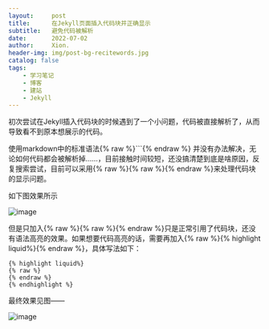 ```yaml
---
layout:     post
title:      在Jekyll页面插入代码块并正确显示
subtitle:   避免代码被解析
date:       2022-07-02
author:     Xion.
header-img: img/post-bg-recitewords.jpg
catalog: false
tags:
    - 学习笔记
    - 博客
    - 建站
    - Jekyll
---
```


初次尝试在Jekyll插入代码块的时候遇到了一个小问题，代码被直接解析了，从而导致看不到原本想展示的代码。

使用markdown中的标准语法{% raw %}```{% endraw %}
并没有办法解决，无论如何代码都会被解析掉……，目前接触时间较短，还没搞清楚到底是啥原因，反复搜索尝试，目前可以采用{% raw %}{% raw %}{% endraw %}来处理代码块的显示问题。

如下图效果所示

![image](https://user-images.githubusercontent.com/6897274/176993996-fcbab8f1-2cfe-4063-9d1b-8c2ef1e08e5a.png)

但是只加入{% raw %}{% raw %}{% endraw %}只是正常引用了代码块，还没有语法高亮的效果。如果想要代码高亮的话，需要再加入{% raw %}{% highlight liquid%}{% endraw %}，具体写法如下：

    {% highlight liquid%}
    {% raw %}
    {% endraw %}
    {% endhighlight %}

最终效果见图——

![image](https://user-images.githubusercontent.com/6897274/176994001-6fff7528-e5b9-412a-b85f-c0bd51f31bfa.png)
